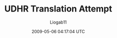 ---
title: 'UDHR Translation Attempt'
posts: 4
hash: 'Sdw6HyWc'
author: 'Liogab11'
date: 2009-05-06 04:17:04 UTC
sources:
  - https://tokipona.yahoogroups.narkive.com/Sdw6HyWc
---